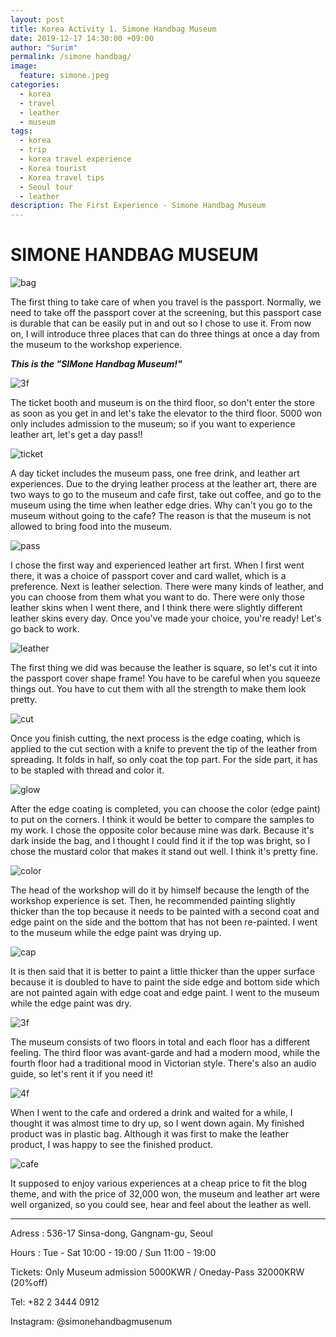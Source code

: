 ```yaml
---
layout: post
title: Korea Activity 1. Simone Handbag Museum
date: 2019-12-17 14:30:00 +09:00
author: "Surim"
permalink: /simone handbag/
image:
  feature: simone.jpeg
categories:
  - korea
  - travel
  - leather
  - museum
tags:
  - korea
  - trip
  - korea travel experience
  - Korea tourist
  - Korea travel tips
  - Seoul tour
  - leather
description: The First Experience - Simone Handbag Museum
---
```


# SIMONE  HANDBAG MUSEUM

![bag](/img/post/02/bag.JPG)

The first thing to take care of when you travel is the passport. Normally, we need to take off the passport cover at the screening, but this passport case is durable that can be easily put in and out so I chose to use it. From now on, I will introduce three places that can do three things at once a day from the museum to the workshop experience.

***This is the "SIMone Handbag Museum!"***

![3f](/img/post/02/3floor.JPG)

The ticket booth and museum is on the third floor, so don't enter the store as soon as you get in and let's take the elevator to the third floor. 5000 won only includes admission to the museum; so if you want to experience leather art, let's get a day pass!!

![ticket](/img/post/02/ticket.JPG)

A day ticket includes the museum pass, one free drink, and leather art experiences. Due to the drying leather process at the leather art, there are two ways to go to the museum and cafe first, take out coffee, and go to the museum using the time when leather edge dries. Why can't you go to the museum without going to the cafe? The reason is that the museum is not allowed to bring food into the museum.

![pass](/img/post/02/pass&card.JPG)

I chose the first way and experienced leather art first. When I first went there, it was a choice of passport cover and card wallet, which is a preference. Next is leather selection. There were many kinds of leather, and you can choose from them what you want to do. There were only those leather skins when I went there, and I think there were slightly different leather skins every day. Once you've made your choice, you're ready! Let's go back to work.

![leather](/img/post/02/leather.JPG)

The first thing we did was because the leather is square, so let's cut it into the passport cover shape frame! You have to be careful when you squeeze things out. You have to cut them with all the strength to make them look pretty.

![cut](/img/post/02/cut.JPG)

Once you finish cutting, the next process is the edge coating, which is applied to the cut section with a knife to prevent the tip of the leather from spreading. It folds in half, so only coat the top part. For the side part, it has to be stapled with thread and color it.

![glow](/img/post/02/glow.JPG)

After the edge coating is completed, you can choose the color (edge paint) to put on the corners. I think it would be better to compare the samples to my work. I chose the opposite color because mine was dark. Because it's dark inside the bag, and I thought I could find it if the top was bright, so I chose the mustard color that makes it stand out well. I think it's pretty fine.

![color](/img/post/02/color.JPG)

The head of the workshop will do it by himself because the length of the workshop experience is set. Then, he recommended painting slightly thicker than the top because it needs to be painted with a second coat and edge paint on the side and the bottom that has not been re-painted. I went to the museum while the edge paint was drying up.


![cap](/img/post/02/captin.JPG)

It is then said that it is better to paint a little thicker than the upper surface because it is doubled to have to paint the side edge and bottom side which are not painted again with edge coat and edge paint. I went to the museum while the edge paint was dry.

![3f](/img/post/02/aaa.JPG)

The museum consists of two floors in total and each floor has a different feeling. The third floor was avant-garde and had a modern mood, while the fourth floor had a traditional mood in Victorian style. There's also an audio guide, so let's rent it if you need it!

![4f](/img/post/02/4floor.JPG)

When I went to the cafe and ordered a drink and waited for a while, I thought it was almost time to dry up, so I went down again. My finished product was in plastic bag. Although it was first to make the leather product, I was happy to see the finished product.

![cafe](/img/post/02/cafe.JPG)

It supposed to enjoy various experiences at a cheap price to fit the blog theme, and with the price of 32,000 won, the museum and leather art were well organized, so you could see, hear and feel about the leather as well.

--------------------------------------

Adress : 536-17 Sinsa-dong, Gangnam-gu, Seoul

Hours : Tue - Sat 10:00 - 19:00 / Sun 11:00 - 19:00

Tickets: Only Museum admission 5000KWR / Oneday-Pass 32000KRW (20%off)

Tel: +82 2 3444 0912

Instagram: @simonehandbagmusenum
